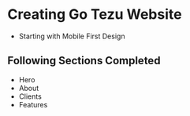 # Creating Go Tezu Website

- Starting with Mobile First Design

## Following Sections Completed

  - Hero
  - About 
  - Clients 
  - Features 